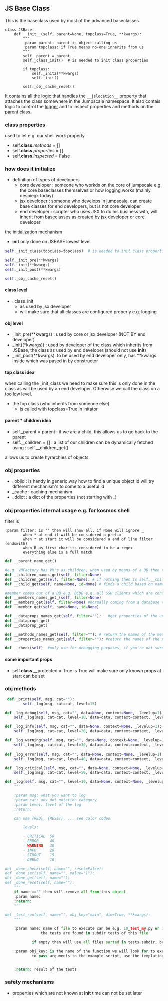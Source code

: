 ## JS Base Class

This is the baseclass used by most of the advanced baseclasses.

```
class JSBase:
    def __init__(self, parent=None, topclass=True, **kwargs):
        """
        :param parent: parent is object calling us
        :param topclass: if True means no-one inherits from us
        """
        self._parent = parent
        self._class_init()  # is needed to init class properties

        if topclass:
            self._init2(**kwargs)
            self._init()

        self._obj_cache_reset()
```

It contains all the logic that handles the `__jslocation__` property that attaches the class somewhere in the Jumpscale namespace. It also contais logic to control the [logger](readme.md#logging-on-a-jumpscale-object) and to inspect properties and methods on the parent class.

### class properties

used to let e.g. our shell work properly

- self.__class__._methods_ = []  
- self.__class__._properties_ = []
- self.__class__._inspected_ = False

### how does it initialize

- definition of types of developers
    - core developer : someone who workds on the core of jumpscale e.g. the core baseclasses themselves or how logging works (mainly despiegk today)
    - jsx developer  : someone who develops in jumpscale, can create base classes for end developers, but is not core developer
    - end developer  : scripter who uses JSX to do his business with, will inherit from baseclasses as created by jsx developer or core developer

the initialization mechanism

- __init__ only done on JSBASE lowest level

```python
self._init_class(topclass=topclass)  # is needed to init class properties

self._init_pre(**kwargs)
self._init(**kwargs)
self._init_post(**kwargs)

self._obj_cache_reset()
```

#### class level

- _class_init
  - as used by jsx developer
  - will make sure that all classes are configured properly e.g. logging

#### obj level

- _init_pre(**kwargs) : used by core or jsx developer (NOT BY end developer)
- _init((*kwargs))    : used by developer of the class which inherits from JSBase, the class as used by end developer (should not use __init__)
- _init_post(**kwargs): to be used by end developer only, has **kwargs inside which was pased in by constructor

#### top class idea

when calling the _init_class we need to make sure this is only done in the class as will be used by an end developer.
Otherwise we call the class on a too low level.

- the top class (who inherits from someone else)
    - is called with topclass=True in initator

#### parent * children idea

- self._parent = parent  : if we are a child, this allows us to go back to the parent
- self.__children = []    : a list of our children  can be dynamically fetched using : self.__children_get()

allows us to create hyrarchies of objects

### obj properties

- _objid  : is handy in generic way how to find a unique object id will try different mechanism's to come to a useful id
- _cache  : caching mechanism
- _ddict  : a dict of the properties (not starting with _)

### obj properties internal usage e.g. for kosmos shell

filter is 
```
:param filter: is '' then will show all, if None will ignore _
        when * at end it will be considered a prefix
        when * at start it will be considered a end of line filter (endswith)
        when R as first char its considered to be a regex
        everything else is a full match
```


```python
def __parent_name_get()

#e.g. VMFactory has VM's as children, when used by means of a DB then they are members
def __children_names_get(self, filter=None)
def __children_get(self, filter=None): # if nothing then is self.__children
def __child_get(self, name=None, id=None) # finds a child based on name or id

#member comes out of a DB e.g. BCDB e.g. all SSH clients which are configured with data out of BCDB
def __members_names_get_(self, filter=None)
def __members_get(self, filter=None) #normally coming from a database e.g. BCD e.g. disks in a server, or clients in SSHClientFactory
def __member_get(self, name=None, id=None)

def __dataprops_names_get(self, filter=""):   #get properties of the underlying data model e.g. JSXOBJ
def __dataprops_get(
def __dataprop_get(

def __methods_names_get(self, filter=""): # return the names of the methods which were defined at __init__ level by the developer
def __properties_names_get(self, filter=""): #return the names of the properties which were defined at __init__ level by the developer

def __check(self)  #only use for debugging purposes, if you're not sure an object is well used can use this to check

```


#### some important props

- self.__class__.__protected = True  is True will make sure only known props at start can be set

### obj methods

```python
 def _print(self, msg, cat=""):
        self._log(msg, cat=cat, level=15)

def _log_debug(self, msg, cat="", data=None, context=None, _levelup=1):
    self._log(msg, cat=cat, level=10, data=data, context=context, _levelup=_levelup)

def _log_info(self, msg, cat="", data=None, context=None, _levelup=1):
    self._log(msg, cat=cat, level=20, data=data, context=context, _levelup=_levelup)

def _log_warning(self, msg, cat="", data=None, context=None, _levelup=1):
    self._log(msg, cat=cat, level=30, data=data, context=context, _levelup=_levelup)

def _log_error(self, msg, cat="", data=None, context=None, _levelup=1):
    self._log(msg, cat=cat, level=40, data=data, context=context, _levelup=_levelup)

def _log_critical(self, msg, cat="", data=None, context=None, _levelup=1):
    self._log(msg, cat=cat, level=50, data=data, context=context, _levelup=_levelup)

def _log(self, msg, cat="", level=10, data=None, context=None, _levelup=1):
    """

    :param msg: what you want to log
    :param cat: any dot notation category
    :param level: level of the log
    :return:

    can use {RED}, {RESET}, ... see color codes

        levels:

        - CRITICAL 	50
        - ERROR 	40
        - WARNING 	30
        - INFO 	    20
        - STDOUT 	15
        - DEBUG 	10

def _done_check(self, name="", reset=False):
def _done_set(self, name="", value="1"):
def _done_get(self, name=""):
def _done_reset(self, name=""):
    """
    if name =="" then will remove all from this object
    :param name:
    :return:
    """

def _test_run(self, name="", obj_key="main", die=True, **kwargs):
    """

    :param name: name of file to execute can be e.g. 10_test_my.py or 10_test_my or subtests/test1.py
                the tests are found in subdir tests of this file

            if empty then will use all files sorted in tests subdir, but will not go in subdirs

    :param obj_key: is the name of the function we will look for to execute, cannot have arguments
            to pass arguments to the example script, use the templating feature, std = main


    :return: result of the tests


```

### safety mechanisms

- properties which are not known at __init__ time can not be set later